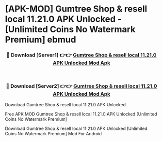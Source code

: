 # [APK-MOD] Gumtree  Shop & resell local 11.21.0 APK Unlocked - [Unlimited Coins No Watermark Premium] ebmud



<div align="center">
<h3>🔴 Download [Server1] 👉👉 <a href="https://momento.my/?title=Gumtree__Shop_&_resell_local_11.21.0_APK_Unlocked">Gumtree  Shop & resell local 11.21.0 APK Unlocked Mod Apk</a></h3><br>

<h3>🔴 Download [Server2] 👉👉 <a href="https://momento.my/?title=Gumtree__Shop_&_resell_local_11.21.0_APK_Unlocked">Gumtree  Shop & resell local 11.21.0 APK Unlocked Mod Apk</a></h3>
</div>



Download Gumtree  Shop & resell local 11.21.0 APK Unlocked 

Free APK MOD Gumtree  Shop & resell local 11.21.0 APK Unlocked [Unlimited Coins No Watermark Premium]

Download Gumtree  Shop & resell local 11.21.0 APK Unlocked [Unlimited Coins No Watermark Premium] Mod For Android
